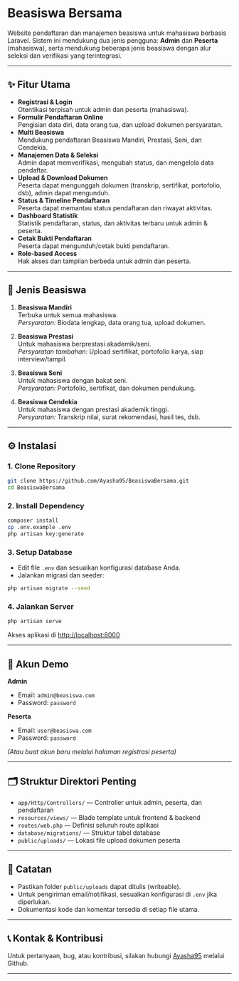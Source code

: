 # Beasiswa Bersama

Website pendaftaran dan manajemen beasiswa untuk mahasiswa berbasis Laravel. Sistem ini mendukung dua jenis pengguna: **Admin** dan **Peserta** (mahasiswa), serta mendukung beberapa jenis beasiswa dengan alur seleksi dan verifikasi yang terintegrasi.

---

## ✨ Fitur Utama

- **Registrasi & Login**  
  Otentikasi terpisah untuk admin dan peserta (mahasiswa).
- **Formulir Pendaftaran Online**  
  Pengisian data diri, data orang tua, dan upload dokumen persyaratan.
- **Multi Beasiswa**  
  Mendukung pendaftaran Beasiswa Mandiri, Prestasi, Seni, dan Cendekia.
- **Manajemen Data & Seleksi**  
  Admin dapat memverifikasi, mengubah status, dan mengelola data pendaftar.
- **Upload & Download Dokumen**  
  Peserta dapat mengunggah dokumen (transkrip, sertifikat, portofolio, dsb), admin dapat mengunduh.
- **Status & Timeline Pendaftaran**  
  Peserta dapat memantau status pendaftaran dan riwayat aktivitas.
- **Dashboard Statistik**  
  Statistik pendaftaran, status, dan aktivitas terbaru untuk admin & peserta.
- **Cetak Bukti Pendaftaran**  
  Peserta dapat mengunduh/cetak bukti pendaftaran.
- **Role-based Access**  
  Hak akses dan tampilan berbeda untuk admin dan peserta.

---

## 📂 Jenis Beasiswa

1. **Beasiswa Mandiri**  
   Terbuka untuk semua mahasiswa.  
   _Persyaratan:_ Biodata lengkap, data orang tua, upload dokumen.

2. **Beasiswa Prestasi**  
   Untuk mahasiswa berprestasi akademik/seni.  
   _Persyaratan tambahan:_ Upload sertifikat, portofolio karya, siap interview/tampil.

3. **Beasiswa Seni**  
   Untuk mahasiswa dengan bakat seni.  
   _Persyaratan:_ Portofolio, sertifikat, dan dokumen pendukung.

4. **Beasiswa Cendekia**  
   Untuk mahasiswa dengan prestasi akademik tinggi.  
   _Persyaratan:_ Transkrip nilai, surat rekomendasi, hasil tes, dsb.

---

## ⚙️ Instalasi

### 1. Clone Repository

```bash
git clone https://github.com/Ayasha95/BeasiswaBersama.git
cd BeasiswaBersama
```

### 2. Install Dependency

```bash
composer install
cp .env.example .env
php artisan key:generate
```

### 3. Setup Database

- Edit file `.env` dan sesuaikan konfigurasi database Anda.
- Jalankan migrasi dan seeder:

```bash
php artisan migrate --seed
```

### 4. Jalankan Server

```bash
php artisan serve
```

Akses aplikasi di [http://localhost:8000](http://localhost:8000)

---

## 👤 Akun Demo

**Admin**
- Email: `admin@beasiswa.com`
- Password: `password`

**Peserta**
- Email: `user@beasiswa.com`
- Password: `password`

_(Atau buat akun baru melalui halaman registrasi peserta)_

---

## 🗂️ Struktur Direktori Penting

- `app/Http/Controllers/` — Controller untuk admin, peserta, dan pendaftaran
- `resources/views/` — Blade template untuk frontend & backend
- `routes/web.php` — Definisi seluruh route aplikasi
- `database/migrations/` — Struktur tabel database
- `public/uploads/` — Lokasi file upload dokumen peserta

---

## 📝 Catatan

- Pastikan folder `public/uploads` dapat ditulis (writeable).
- Untuk pengiriman email/notifikasi, sesuaikan konfigurasi di `.env` jika diperlukan.
- Dokumentasi kode dan komentar tersedia di setiap file utama.

---

## 📞 Kontak & Kontribusi

Untuk pertanyaan, bug, atau kontribusi, silakan hubungi [Ayasha95](https://github.com/Ayasha95) melalui Github.

---
